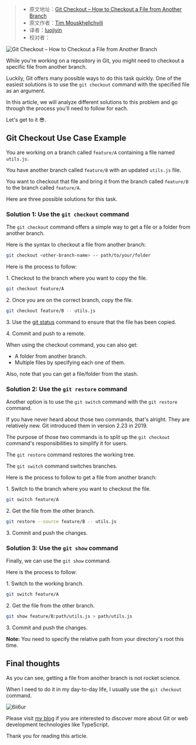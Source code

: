 > - 原文地址：[Git Checkout – How to Checkout a File from Another Branch](https://www.freecodecamp.org/news/git-checkout-file-from-another-branch/)
> - 原文作者：[Tim Mouskhelichvili](https://www.freecodecamp.org/news/author/tim-mouskhelichvili/)
> - 译者：[luojiyin](https://github.com/luojiyin1987)
> - 校对者：

![Git Checkout – How to Checkout a File from Another Branch](https://www.freecodecamp.org/news/content/images/size/w2000/2022/06/cover.png)

While you're working on a repository in Git, you might need to checkout a specific file from another branch.

Luckily, Git offers many possible ways to do this task quickly. One of the easiest solutions is to use the `git checkout` command with the specified file as an argument.

In this article, we will analyze different solutions to this problem and go through the process you'll need to follow for each.

Let's get to it 😎.

## Git Checkout Use Case Example

You are working on a branch called `feature/A` containing a file named `utils.js`.

You have another branch called `feature/B` with an updated `utils.js` file.

You want to checkout that file and bring it from the branch called `feature/B` to the branch called `feature/A`.

Here are three possible solutions for this task.

### Solution 1: Use the `git checkout` command

The `git checkout` command offers a simple way to get a file or a folder from another branch.

Here is the syntax to checkout a file from another branch:

```Bash
git checkout <other-branch-name> -- path/to/your/folder
```

Here is the process to follow:

1\. Checkout to the branch where you want to copy the file.

```Bash
git checkout feature/A
```

2\. Once you are on the correct branch, copy the file.

```Bash
git checkout feature/B -- utils.js
```

3\. Use the [git status](https://timmousk.com/blog/git-status/) command to ensure that the file has been copied.

4\. Commit and push to a remote.

When using the checkout command, you can also get:

- A folder from another branch.
- Multiple files by specifying each one of them.

Also, note that you can get a file/folder from the stash.

### Solution 2: Use the `git restore` command

Another option is to use the `git switch` command with the `git restore` command.

If you have never heard about those two commands, that's alright. They are relatively new. Git introduced them in version 2.23 in 2019.

The purpose of those two commands is to split up the `git checkout` command's responsibilities to simplify it for users.

The `git restore` command restores the working tree.

The `git switch` command switches branches.

Here is the process to follow to get a file from another branch:

1\. Switch to the branch where you want to checkout the file.

```Bash
git switch feature/A
```

2\. Get the file from the other branch.

```Bash
git restore --source feature/B -- utils.js
```

3\. Commit and push the changes.

### Solution 3: Use the `git show` command

Finally, we can use the `git show` command.

Here is the process to follow:

1\. Switch to the working branch.

```Bash
git switch feature/A
```

2\. Get the file from the other branch.

```Bash
git show feature/B:path/utils.js > path/utils.js
```

3\. Commit and push the changes.

**Note:** You need to specify the relative path from your directory's root this time.

## Final thoughts

As you can see, getting a file from another branch is not rocket science.

When I need to do it in my day-to-day life, I usually use the `git checkout` command.

![6ii6ur](https://www.freecodecamp.org/news/content/images/2022/06/6ii6ur.jpg)

Please visit [my blog](https://timmousk.com/) if you are interested to discover more about Git or web development technologies like TypeScript.

Thank you for reading this article.
